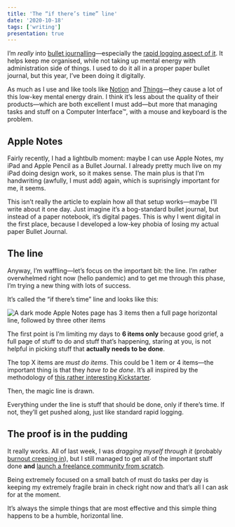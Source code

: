 ```yaml
---
title: 'The “if there’s time” line'
date: '2020-10-18'
tags: ['writing']
presentation: true
---
```


I’m _really_ into [bullet journalling](https://bulletjournal.com/)—especially the [rapid logging aspect of it](https://bulletjournal.com/pages/learn). It helps keep me organised, while not taking up mental energy with administration side of things. I used to do it all in a proper paper bullet journal, but this year, I’ve been doing it digitally.

As much as I use and like tools like [Notion](http://notion.so/) and [Things](https://culturedcode.com/things/)—they cause a lot of this low-key mental energy drain. I think it’s less about the quality of their products—which are both excellent I must add—but more that managing tasks and stuff on a Computer Interface™, with a mouse and keyboard is the problem.

## Apple Notes

Fairly recently, I had a lightbulb moment: maybe I can use Apple Notes, my iPad and Apple Pencil as a Bullet Journal. I already pretty much live on my iPad doing design work, so it makes sense. The main plus is that I’m handwriting (awfully, I must add) again, which is suprisingly important for me, it seems.

This isn’t really the article to explain how all that setup works—maybe I’ll write about it one day. Just imagine it’s a bog-standard bullet journal, but instead of a paper notebook, it’s digital pages. This is why I went digital in the first place, because I developed a low-key phobia of losing my actual paper Bullet Journal.

## The line

Anyway, I’m waffling—let’s focus on the important bit: the line. I’m rather overwhelmed right now (hello pandemic) and to get me through this phase, I’m trying a new thing with lots of success.

It’s called the “if there’s time” line and looks like this:

![A dark mode Apple Notes page has 3 items then a full page horizontal line, followed by three other items](https://assets.codepen.io/174183/apple-notes-journal.jpg?width=1445&height=1084&format=auto)

The first point is I’m limiting my days to **6 items only** because good grief, a full page of stuff to do and stuff that’s happening, staring at you, is not helpful in picking stuff that **actually needs to be done**.

The top X items are _must do items_. This could be 1 item or 4 items—the important thing is that they _have to be done_. It’s all inspired by the methodology of [this rather interesting Kickstarter](https://www.kickstarter.com/projects/ugmonk/analog-the-simplest-productivity-system).

Then, the magic line is drawn.

Everything under the line is stuff that should be done, only if there’s time. If not, they’ll get pushed along, just like standard rapid logging.

## The proof is in the pudding

It really works. All of last week, I was _dragging myself through it_ (probably [burnout creeping in](https://hankchizljaw.com/wrote/burnout-a-long-recovery/)), but I still managed to get all of the important stuff done **and** [launch a freelance community from scratch](https://array.chat/).

Being extremely focused on a small batch of must do tasks per day is keeping my extremely fragile brain in check right now and that’s all I can ask for at the moment.

It’s always the simple things that are most effective and this simple thing happens to be a humble, horizontal line.
